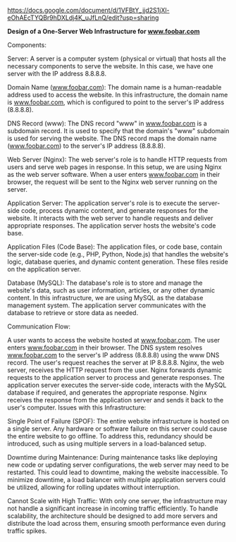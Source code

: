 
https://docs.google.com/document/d/1VFBtY_jjd2S1jXl-eOhAEcTYQBr9hDXLdj4K_uJfLnQ/edit?usp=sharing

**Design of a One-Server Web Infrastructure for www.foobar.com**

Components:

Server:
A server is a computer system (physical or virtual) that hosts all the necessary components to serve the website. In this case, we have one server with the IP address 8.8.8.8.

Domain Name (www.foobar.com):
The domain name is a human-readable address used to access the website. In this infrastructure, the domain name is www.foobar.com, which is configured to point to the server's IP address (8.8.8.8).

DNS Record (www):
The DNS record "www" in www.foobar.com is a subdomain record. It is used to specify that the domain's "www" subdomain is used for serving the website. The DNS record maps the domain name (www.foobar.com) to the server's IP address (8.8.8.8).

Web Server (Nginx):
The web server's role is to handle HTTP requests from users and serve web pages in response. In this setup, we are using Nginx as the web server software. When a user enters www.foobar.com in their browser, the request will be sent to the Nginx web server running on the server.

Application Server:
The application server's role is to execute the server-side code, process dynamic content, and generate responses for the website. It interacts with the web server to handle requests and deliver appropriate responses. The application server hosts the website's code base.

Application Files (Code Base):
The application files, or code base, contain the server-side code (e.g., PHP, Python, Node.js) that handles the website's logic, database queries, and dynamic content generation. These files reside on the application server.

Database (MySQL):
The database's role is to store and manage the website's data, such as user information, articles, or any other dynamic content. In this infrastructure, we are using MySQL as the database management system. The application server communicates with the database to retrieve or store data as needed.

Communication Flow:

A user wants to access the website hosted at www.foobar.com.
The user enters www.foobar.com in their browser.
The DNS system resolves www.foobar.com to the server's IP address (8.8.8.8) using the www DNS record.
The user's request reaches the server at IP 8.8.8.8.
Nginx, the web server, receives the HTTP request from the user.
Nginx forwards dynamic requests to the application server to process and generate responses.
The application server executes the server-side code, interacts with the MySQL database if required, and generates the appropriate response.
Nginx receives the response from the application server and sends it back to the user's computer.
Issues with this Infrastructure:

Single Point of Failure (SPOF):
The entire website infrastructure is hosted on a single server. Any hardware or software failure on this server could cause the entire website to go offline. To address this, redundancy should be introduced, such as using multiple servers in a load-balanced setup.

Downtime during Maintenance:
During maintenance tasks like deploying new code or updating server configurations, the web server may need to be restarted. This could lead to downtime, making the website inaccessible. To minimize downtime, a load balancer with multiple application servers could be utilized, allowing for rolling updates without interruption.

Cannot Scale with High Traffic:
With only one server, the infrastructure may not handle a significant increase in incoming traffic efficiently. To handle scalability, the architecture should be designed to add more servers and distribute the load across them, ensuring smooth performance even during traffic spikes.
